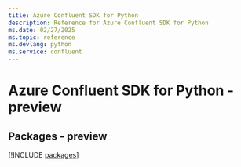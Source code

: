 ```yaml
---
title: Azure Confluent SDK for Python
description: Reference for Azure Confluent SDK for Python
ms.date: 02/27/2025
ms.topic: reference
ms.devlang: python
ms.service: confluent
---
```

# Azure Confluent SDK for Python - preview
## Packages - preview
[!INCLUDE [packages](confluent-index.md)]